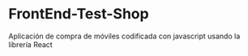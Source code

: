 # FrontEnd-Test-Shop
 Aplicación de compra de móviles codificada con javascript usando la librería React
